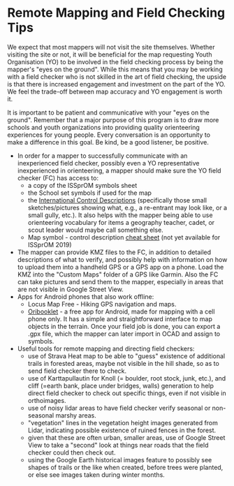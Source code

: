 # Remote Mapping and Field Checking Tips

We expect that most mappers will not visit the site themselves. Whether visiting the site or not, it will be beneficial for the map requesting Youth Organisation \(YO\) to be involved in the field checking process by being the mapper's "eyes on the ground". While this means that you may be working with a field checker who is not skilled in the art of field checking, the upside is that there is increased engagement and investment on the part of the YO. We feel the trade-off between map accuracy and YO engagement is worth it.

It is important to be patient and communicative with your "eyes on the ground". Remember that a major purpose of this program is to draw more schools and youth organizations into providing quality orienteering experiences for young people. Every conversation is an opportunity to make a difference in this goal. Be kind, be a good listener, be positive.

* In order for a mapper to successfully communicate with an inexperienced field checker, possibly even a YO representative inexperienced in orienteering, a mapper should make sure the YO field checker \(FC\) has access to:
  * a copy of the ISSprOM symbols sheet
  * the School set symbols if used for the map
  * the [International Control Descriptions](https://onedrive.live.com/?authkey=%21AJNtYrZLRCWuyhc&cid=663580750D0C0BCE&id=663580750D0C0BCE%2118465&parId=663580750D0C0BCE%2118466&o=OneUp) \(specifically those small sketches/pictures showing what, e.g., a re-entrant may look like, or a small gully, etc.\). It also helps with the mapper being able to use orienteering vocabulary for items a geography teacher, cadet, or scout leader would maybe call something else.
  * Map symbol - control description [cheat sheet](https://www.maprunner.co.uk/iof-control-descriptions/) \(not yet available for ISSprOM 2019\)
* The mapper can provide KMZ files to the FC, in addition to detailed descriptions of what to verify, and possibly help with information on how to upload them into a handheld GPS or a GPS app on a phone. Load the KMZ into the "Custom Maps" folder of a GPS like Garmin. Also the FC can take pictures and send them to the mapper, especially in areas that are not visible in Google Street View.
* Apps for Android phones that also work offline:
  * Locus Map Free - Hiking GPS navigation and maps.
  * [Oribooklet](https://www.slideshare.net/HAROLDOCAVALCANTI1) - a free app for Android, made for mapping with a cell phone only. It has a simple and straightforward interface to map objects in the terrain. Once your field job is done, you can export a .gpx file, which the mapper can later import in OCAD and assign to symbols.
* Useful tools for remote mapping and directing field checkers:
  * use of Strava Heat map to be able to "guess" existence of additional trails in forested areas, maybe not visible in the hill shade, so as to send field checker there to check.
  * use of Karttapullautin for Knoll \(= boulder, root stock, junk, etc.\), and cliff \(=earth bank, place under bridges, walls\) generation to help direct field checker to check out specific things, even if not visible in orthoimages.
  * use of noisy lidar areas to have field checker verify seasonal or non-seasonal marshy areas.
  * "vegetation" lines in the vegetation height images generated from Lidar, indicating possible existence of ruined fences in the forest.
  * given that these are often urban, smaller areas, use of Google Street View to take a "second" look at things near roads that the field checker could then check out.
  * using the Google Earth historical images feature to possibly see shapes of trails or the like when created, before trees were planted, or else see images taken during winter months.

